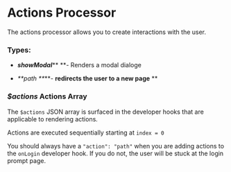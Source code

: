 # Actions Processor

The actions processor allows you to create interactions with the user.

### Types:

* _**showModal**_** **- Renders a modal dialoge  

* _**path **_**- **redirects the user to a new page** **



### _$actions_ Actions Array

The `$actions` JSON array is surfaced in the developer hooks that are applicable to rendering actions. 

Actions are executed sequentially starting at `index = 0`

You should always have a `"action": "path"` when you are adding actions to the `onLogin` developer hook. If you do not, the user will be stuck at the login prompt page.



